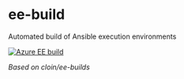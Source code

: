 # ee-build

Automated build of Ansible execution environments

[![Azure EE build](https://github.com/clsmith70/ee-build/actions/workflows/azure-ee.yml/badge.svg?branch=main&event=status)](https://github.com/clsmith70/ee-build/actions/workflows/azure-ee.yml)


_Based on cloin/ee-builds_
